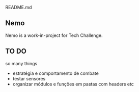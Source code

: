 README.md

## Nemo

Nemo is a work-in-project for Tech Challenge.

## TO DO

so many things

- estratégia e comportamento de combate
- testar sensores
- organizar módulos e funções em pastas com headers etc